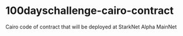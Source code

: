 # 100dayschallenge-cairo-contract
Cairo code of contract that will be deployed at StarkNet Alpha MainNet
